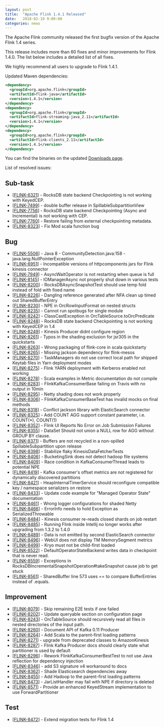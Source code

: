 ```yaml
---
layout: post
title:  "Apache Flink 1.4.1 Released"
date:   2018-02-10 9:00:00
categories: news
---
```


The Apache Flink community released the first bugfix version of the Apache Flink 1.4 series.

This release includes more than 60 fixes and minor improvements for Flink 1.4.0. The list below includes a detailed list of all fixes.

We highly recommend all users to upgrade to Flink 1.4.1.

Updated Maven dependencies:

```xml
<dependency>
  <groupId>org.apache.flink</groupId>
  <artifactId>flink-java</artifactId>
  <version>1.4.1</version>
</dependency>
<dependency>
  <groupId>org.apache.flink</groupId>
  <artifactId>flink-streaming-java_2.11</artifactId>
  <version>1.4.1</version>
</dependency>
<dependency>
  <groupId>org.apache.flink</groupId>
  <artifactId>flink-clients_2.11</artifactId>
  <version>1.4.1</version>
</dependency>
```

You can find the binaries on the updated [Downloads page](http://flink.apache.org/downloads.html).

List of resolved issues:

<h2>        Sub-task
</h2>
<ul>
<li>[<a href='https://issues.apache.org/jira/browse/FLINK-6321'>FLINK-6321</a>] -         RocksDB state backend Checkpointing is not working with KeyedCEP.
</li>
<li>[<a href='https://issues.apache.org/jira/browse/FLINK-7499'>FLINK-7499</a>] -         double buffer release in SpillableSubpartitionView
</li>
<li>[<a href='https://issues.apache.org/jira/browse/FLINK-7756'>FLINK-7756</a>] -         RocksDB state backend Checkpointing (Async and Incremental)  is not working with CEP.
</li>
<li>[<a href='https://issues.apache.org/jira/browse/FLINK-7760'>FLINK-7760</a>] -         Restore failing from external checkpointing metadata.
</li>
<li>[<a href='https://issues.apache.org/jira/browse/FLINK-8323'>FLINK-8323</a>] -         Fix Mod scala function bug
</li>
</ul>
        
<h2>        Bug
</h2>
<ul>
<li>[<a href='https://issues.apache.org/jira/browse/FLINK-5506'>FLINK-5506</a>] -         Java 8 - CommunityDetection.java:158 - java.lang.NullPointerException
</li>
<li>[<a href='https://issues.apache.org/jira/browse/FLINK-6951'>FLINK-6951</a>] -         Incompatible versions of httpcomponents jars for Flink kinesis connector
</li>
<li>[<a href='https://issues.apache.org/jira/browse/FLINK-7949'>FLINK-7949</a>] -         AsyncWaitOperator is not restarting when queue is full
</li>
<li>[<a href='https://issues.apache.org/jira/browse/FLINK-8145'>FLINK-8145</a>] -         IOManagerAsync not properly shut down in various tests
</li>
<li>[<a href='https://issues.apache.org/jira/browse/FLINK-8200'>FLINK-8200</a>] -         RocksDBAsyncSnapshotTest should use temp fold instead of fold with fixed name
</li>
<li>[<a href='https://issues.apache.org/jira/browse/FLINK-8226'>FLINK-8226</a>] -         Dangling reference generated after NFA clean up timed out SharedBufferEntry
</li>
<li>[<a href='https://issues.apache.org/jira/browse/FLINK-8230'>FLINK-8230</a>] -         NPE in OrcRowInputFormat on nested structs
</li>
<li>[<a href='https://issues.apache.org/jira/browse/FLINK-8235'>FLINK-8235</a>] -         Cannot run spotbugs for single module
</li>
<li>[<a href='https://issues.apache.org/jira/browse/FLINK-8242'>FLINK-8242</a>] -         ClassCastException in OrcTableSource.toOrcPredicate
</li>
<li>[<a href='https://issues.apache.org/jira/browse/FLINK-8248'>FLINK-8248</a>] -         RocksDB state backend Checkpointing is not working with KeyedCEP in 1.4
</li>
<li>[<a href='https://issues.apache.org/jira/browse/FLINK-8249'>FLINK-8249</a>] -         Kinesis Producer didnt configure region
</li>
<li>[<a href='https://issues.apache.org/jira/browse/FLINK-8261'>FLINK-8261</a>] -         Typos in the shading exclusion for jsr305 in the quickstarts
</li>
<li>[<a href='https://issues.apache.org/jira/browse/FLINK-8263'>FLINK-8263</a>] -         Wrong packaging of flink-core in scala quickstarty
</li>
<li>[<a href='https://issues.apache.org/jira/browse/FLINK-8265'>FLINK-8265</a>] -         Missing jackson dependency for flink-mesos
</li>
<li>[<a href='https://issues.apache.org/jira/browse/FLINK-8270'>FLINK-8270</a>] -         TaskManagers do not use correct local path for shipped Keytab files in Yarn deployment modes
</li>
<li>[<a href='https://issues.apache.org/jira/browse/FLINK-8275'>FLINK-8275</a>] -         Flink YARN deployment with Kerberos enabled not working 
</li>
<li>[<a href='https://issues.apache.org/jira/browse/FLINK-8278'>FLINK-8278</a>] -         Scala examples in Metric documentation do not compile
</li>
<li>[<a href='https://issues.apache.org/jira/browse/FLINK-8283'>FLINK-8283</a>] -         FlinkKafkaConsumerBase failing on Travis with no output in 10min
</li>
<li>[<a href='https://issues.apache.org/jira/browse/FLINK-8295'>FLINK-8295</a>] -         Netty shading does not work properly
</li>
<li>[<a href='https://issues.apache.org/jira/browse/FLINK-8306'>FLINK-8306</a>] -         FlinkKafkaConsumerBaseTest has invalid mocks on final methods
</li>
<li>[<a href='https://issues.apache.org/jira/browse/FLINK-8318'>FLINK-8318</a>] -         Conflict jackson library with ElasticSearch connector
</li>
<li>[<a href='https://issues.apache.org/jira/browse/FLINK-8325'>FLINK-8325</a>] -         Add COUNT AGG support constant parameter, i.e. COUNT(*), COUNT(1) 
</li>
<li>[<a href='https://issues.apache.org/jira/browse/FLINK-8352'>FLINK-8352</a>] -         Flink UI Reports No Error on Job Submission Failures
</li>
<li>[<a href='https://issues.apache.org/jira/browse/FLINK-8355'>FLINK-8355</a>] -         DataSet Should not union a NULL row for AGG without GROUP BY clause.
</li>
<li>[<a href='https://issues.apache.org/jira/browse/FLINK-8371'>FLINK-8371</a>] -         Buffers are not recycled in a non-spilled SpillableSubpartition upon release
</li>
<li>[<a href='https://issues.apache.org/jira/browse/FLINK-8398'>FLINK-8398</a>] -         Stabilize flaky KinesisDataFetcherTests
</li>
<li>[<a href='https://issues.apache.org/jira/browse/FLINK-8406'>FLINK-8406</a>] -         BucketingSink does not detect hadoop file systems
</li>
<li>[<a href='https://issues.apache.org/jira/browse/FLINK-8409'>FLINK-8409</a>] -         Race condition in KafkaConsumerThread leads to potential NPE
</li>
<li>[<a href='https://issues.apache.org/jira/browse/FLINK-8419'>FLINK-8419</a>] -         Kafka consumer&#39;s offset metrics are not registered for dynamically discovered partitions
</li>
<li>[<a href='https://issues.apache.org/jira/browse/FLINK-8421'>FLINK-8421</a>] -         HeapInternalTimerService should reconfigure compatible key / namespace serializers on restore
</li>
<li>[<a href='https://issues.apache.org/jira/browse/FLINK-8433'>FLINK-8433</a>] -         Update code example for &quot;Managed Operator State&quot; documentation
</li>
<li>[<a href='https://issues.apache.org/jira/browse/FLINK-8461'>FLINK-8461</a>] -         Wrong logger configurations for shaded Netty
</li>
<li>[<a href='https://issues.apache.org/jira/browse/FLINK-8466'>FLINK-8466</a>] -         ErrorInfo needs to hold Exception as SerializedThrowable
</li>
<li>[<a href='https://issues.apache.org/jira/browse/FLINK-8484'>FLINK-8484</a>] -         Kinesis consumer re-reads closed shards on job restart
</li>
<li>[<a href='https://issues.apache.org/jira/browse/FLINK-8485'>FLINK-8485</a>] -         Running Flink inside Intellij no longer works after upgrading from 1.3.2 to 1.4.0
</li>
<li>[<a href='https://issues.apache.org/jira/browse/FLINK-8489'>FLINK-8489</a>] -         Data is not emitted by second ElasticSearch connector
</li>
<li>[<a href='https://issues.apache.org/jira/browse/FLINK-8496'>FLINK-8496</a>] -         WebUI does not display TM MemorySegment metrics
</li>
<li>[<a href='https://issues.apache.org/jira/browse/FLINK-8499'>FLINK-8499</a>] -         Kryo must not be child-first loaded
</li>
<li>[<a href='https://issues.apache.org/jira/browse/FLINK-8522'>FLINK-8522</a>] -         DefaultOperatorStateBackend writes data in checkpoint that is never read.
</li>
<li>[<a href='https://issues.apache.org/jira/browse/FLINK-8559'>FLINK-8559</a>] -         Exceptions in RocksDBIncrementalSnapshotOperation#takeSnapshot cause job to get stuck
</li>
<li>[<a href='https://issues.apache.org/jira/browse/FLINK-8561'>FLINK-8561</a>] -         SharedBuffer line 573 uses == to compare BufferEntries instead of .equals.
</li>
</ul>
                
<h2>        Improvement
</h2>
<ul>
<li>[<a href='https://issues.apache.org/jira/browse/FLINK-8079'>FLINK-8079</a>] -         Skip remaining E2E tests if one failed
</li>
<li>[<a href='https://issues.apache.org/jira/browse/FLINK-8202'>FLINK-8202</a>] -         Update queryable section on configuration page
</li>
<li>[<a href='https://issues.apache.org/jira/browse/FLINK-8243'>FLINK-8243</a>] -         OrcTableSource should recursively read all files in nested directories of the input path.
</li>
<li>[<a href='https://issues.apache.org/jira/browse/FLINK-8260'>FLINK-8260</a>] -         Document API of Kafka 0.11 Producer
</li>
<li>[<a href='https://issues.apache.org/jira/browse/FLINK-8264'>FLINK-8264</a>] -         Add Scala to the parent-first loading patterns
</li>
<li>[<a href='https://issues.apache.org/jira/browse/FLINK-8271'>FLINK-8271</a>] -         upgrade from deprecated classes to AmazonKinesis
</li>
<li>[<a href='https://issues.apache.org/jira/browse/FLINK-8287'>FLINK-8287</a>] -         Flink Kafka Producer docs should clearly state what partitioner is used by default
</li>
<li>[<a href='https://issues.apache.org/jira/browse/FLINK-8296'>FLINK-8296</a>] -         Rework FlinkKafkaConsumerBestTest to not use Java reflection for dependency injection
</li>
<li>[<a href='https://issues.apache.org/jira/browse/FLINK-8346'>FLINK-8346</a>] -         add S3 signature v4 workaround to docs
</li>
<li>[<a href='https://issues.apache.org/jira/browse/FLINK-8362'>FLINK-8362</a>] -         Shade Elasticsearch dependencies away
</li>
<li>[<a href='https://issues.apache.org/jira/browse/FLINK-8455'>FLINK-8455</a>] -         Add Hadoop to the parent-first loading patterns
</li>
<li>[<a href='https://issues.apache.org/jira/browse/FLINK-8473'>FLINK-8473</a>] -         JarListHandler may fail with NPE if directory is deleted
</li>
<li>[<a href='https://issues.apache.org/jira/browse/FLINK-8571'>FLINK-8571</a>] -         Provide an enhanced KeyedStream implementation to use ForwardPartitioner
</li>
</ul>
    
<h2>        Test
</h2>
<ul>
<li>[<a href='https://issues.apache.org/jira/browse/FLINK-8472'>FLINK-8472</a>] -         Extend migration tests for Flink 1.4
</li>
</ul>